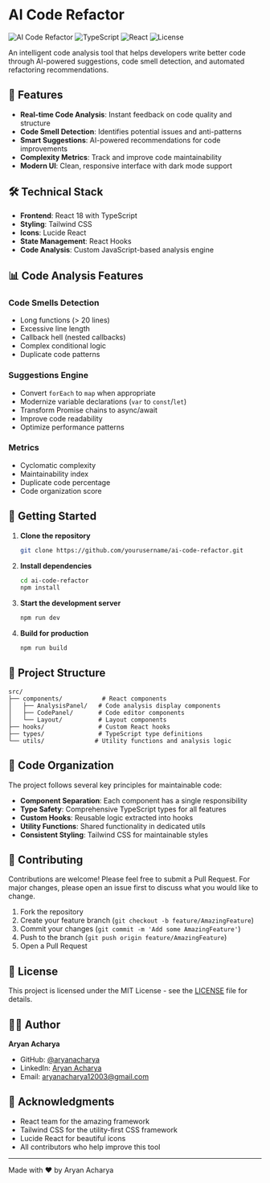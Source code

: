 # AI Code Refactor

![AI Code Refactor](https://img.shields.io/badge/AI-Code%20Refactor-blue)
![TypeScript](https://img.shields.io/badge/TypeScript-5.5.3-blue)
![React](https://img.shields.io/badge/React-18.3.1-blue)
![License](https://img.shields.io/badge/license-MIT-green)

An intelligent code analysis tool that helps developers write better code through AI-powered suggestions, code smell detection, and automated refactoring recommendations.

## 🚀 Features

- **Real-time Code Analysis**: Instant feedback on code quality and structure
- **Code Smell Detection**: Identifies potential issues and anti-patterns
- **Smart Suggestions**: AI-powered recommendations for code improvements
- **Complexity Metrics**: Track and improve code maintainability
- **Modern UI**: Clean, responsive interface with dark mode support

## 🛠️ Technical Stack

- **Frontend**: React 18 with TypeScript
- **Styling**: Tailwind CSS
- **Icons**: Lucide React
- **State Management**: React Hooks
- **Code Analysis**: Custom JavaScript-based analysis engine

## 📊 Code Analysis Features

### Code Smells Detection
- Long functions (> 20 lines)
- Excessive line length
- Callback hell (nested callbacks)
- Complex conditional logic
- Duplicate code patterns

### Suggestions Engine
- Convert `forEach` to `map` when appropriate
- Modernize variable declarations (`var` to `const`/`let`)
- Transform Promise chains to async/await
- Improve code readability
- Optimize performance patterns

### Metrics
- Cyclomatic complexity
- Maintainability index
- Duplicate code percentage
- Code organization score

## 🚦 Getting Started

1. **Clone the repository**
   ```bash
   git clone https://github.com/yourusername/ai-code-refactor.git
   ```

2. **Install dependencies**
   ```bash
   cd ai-code-refactor
   npm install
   ```

3. **Start the development server**
   ```bash
   npm run dev
   ```

4. **Build for production**
   ```bash
   npm run build
   ```

## 📁 Project Structure

```
src/
├── components/           # React components
│   ├── AnalysisPanel/   # Code analysis display components
│   ├── CodePanel/       # Code editor components
│   └── Layout/          # Layout components
├── hooks/               # Custom React hooks
├── types/               # TypeScript type definitions
└── utils/              # Utility functions and analysis logic
```

## 🧩 Code Organization

The project follows several key principles for maintainable code:

- **Component Separation**: Each component has a single responsibility
- **Type Safety**: Comprehensive TypeScript types for all features
- **Custom Hooks**: Reusable logic extracted into hooks
- **Utility Functions**: Shared functionality in dedicated utils
- **Consistent Styling**: Tailwind CSS for maintainable styles

## 🤝 Contributing

Contributions are welcome! Please feel free to submit a Pull Request. For major changes, please open an issue first to discuss what you would like to change.

1. Fork the repository
2. Create your feature branch (`git checkout -b feature/AmazingFeature`)
3. Commit your changes (`git commit -m 'Add some AmazingFeature'`)
4. Push to the branch (`git push origin feature/AmazingFeature`)
5. Open a Pull Request

## 📝 License

This project is licensed under the MIT License - see the [LICENSE](LICENSE) file for details.

## 👨‍💻 Author

**Aryan Acharya**
- GitHub: [@aryanacharya](https://github.com/aryan1112003)
- LinkedIn: [Aryan Acharya](linkedin.com/in/aryan-acharya-9b939b316)
- Email: aryanacharya12003@gmail.com

## 🙏 Acknowledgments

- React team for the amazing framework
- Tailwind CSS for the utility-first CSS framework
- Lucide React for beautiful icons
- All contributors who help improve this tool

---

Made with ❤️ by Aryan Acharya

